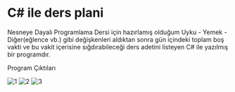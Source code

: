 # C# ile ders plani
Nesneye Dayalı Programlama Dersi için hazırlamış olduğum Uyku - Yemek - Diğer(eğlence vb.) gibi değişkenleri aldıktan sonra gün içindeki toplam boş vakti ve bu vakit 
içerisine sığdırabileceği ders adetini listeyen C# ile yazılmış bir programdır.

Program Çıktıları

![1](https://user-images.githubusercontent.com/45291047/182044322-1bbfb196-0a5f-4100-9eb5-af030016fb7b.PNG)
![2](https://user-images.githubusercontent.com/45291047/182044333-c40d950a-59ec-4066-b14d-1717a023fe66.PNG)
![3](https://user-images.githubusercontent.com/45291047/182044334-0cbfed41-0287-436d-a81b-436858f5d871.PNG)

